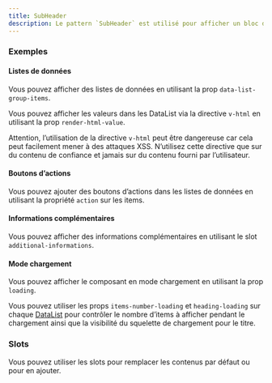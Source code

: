 ```yaml
---
title: SubHeader
description: Le pattern `SubHeader` est utilisé pour afficher un bloc d’informations sous l’en-tête principale.
---
```


<doc-tabs>

<doc-tab-item label="Utilisation">

<doc-usage name="sub-header"></doc-usage>

### Exemples

#### Listes de données

Vous pouvez afficher des listes de données en utilisant la prop `data-list-group-items`.

<doc-alert type="info">

Vous pouvez afficher les valeurs dans les DataList via la directive `v-html` en utilisant la prop `render-html-value`.

</doc-alert>

<doc-alert type="warning">

Attention, l’utilisation de la directive `v-html` peut être dangereuse car cela peut facilement mener à des attaques XSS. N’utilisez cette directive que sur du contenu de confiance et jamais sur du contenu fourni par l’utilisateur.

</doc-alert>

<doc-example file="sub-header/data-list-group"></doc-example>

#### Boutons d’actions

Vous pouvez ajouter des boutons d’actions dans les listes de données en utilisant la propriété `action` sur les items.

<doc-example file="sub-header/action"></doc-example>

#### Informations complémentaires

Vous pouvez afficher des informations complémentaires en utilisant le slot `additional-informations`.

<doc-example file="sub-header/additional-infos"></doc-example>

#### Mode chargement

Vous pouvez afficher le composant en mode chargement en utilisant la prop `loading`.

<doc-alert type="info">

Vous pouvez utiliser les props `items-number-loading` et `heading-loading` sur chaque [DataList](/composants/donnees/data-list) pour contrôler le nombre d’items à afficher pendant le chargement ainsi que la visibilité du squelette de chargement pour le titre.

</doc-alert>

<doc-example file="sub-header/loading"></doc-example>

</doc-tab-item>

<doc-tab-item label="API">
<doc-api name="sub-header"></doc-api>
</doc-tab-item>

<doc-tab-item label="Personnalisation">

### Slots

Vous pouvez utiliser les slots pour remplacer les contenus par défaut ou pour en ajouter.

<doc-example file="sub-header/slots"></doc-example>

</doc-tab-item>

</doc-tabs>
